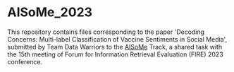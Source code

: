 # AISoMe_2023

This repository contains files corresponding to the paper 'Decoding Concerns: Multi-label Classification of
Vaccine Sentiments in Social Media', submitted by Team Data Warriors to the [AISoMe](https://sites.google.com/view/aisome/aisome) Track, a shared task with the 15th meeting of Forum for Information Retrieval Evaluation (FIRE) 2023 conference.
<!--
The pre-print version of the paper can be found at [arXiv]()

If you use any information, please cite our paper using the BibTeX style provided below:
```
@inproceedings{shortname,
  title = {Decoding Concerns: Multi-label Classification of Vaccine Sentiments in Social Media},
  author = {De, Somsubhra and Vats, Shaurya},
  pages = {x--y},
  url = {http://ceur-ws.org/},
  booktitle={CEUR-WS Proceedings, Accepted at AISoMe Track of FIRE 2023 Conference, Panjim, India},
  year = {2023}
}
```
-->
